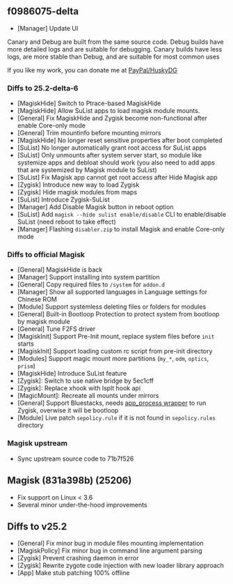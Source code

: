 ## f0986075-delta

- [Manager] Update UI

Canary and Debug are built from the same source code.  Debug builds have more detailed logs and are suitable for debugging. Canary builds have less logs, are more stable than Debug, and are suitable for most common uses

If you like my work, you can donate me at [PayPal/HuskyDG](http://paypal.me/huskydg)

### Diffs to 25.2-delta-6

- [MagiskHide] Switch to Ptrace-based MagiskHide
- [MagiskHide] Allow SuList apps to load magisk module mounts.
- [General] Fix MagiskHide and Zygisk become non-functional after enable Core-only mode
- [General] Trim mountinfo before mounting mirrors
- [MagiskHide] No longer reset sensitive properties after boot completed
- [SuList] No longer automatically grant root access for SuList apps
- [SuList] Only unmounts after system server start, so module like systemize apps and debloat should work (you also need to add apps that are systemized by Magisk module to SuList)
- [SuList] Fix Magisk app cannot get root access after Hide Magisk app
- [Zygisk] Introduce new way to load Zygisk
- [Zygisk] Hide magisk modules from maps
- [SuList] Introduce Zygisk-SuList
- [Manager] Add Disable Magisk button in reboot option
- [SuList] Add `magisk --hide sulist enable/disable` CLI to enable/disable SuList (need reboot to take effect)
- [Manager] Flashing `disabler.zip` to install Magisk and enable Core-only mode

### Diffs to official Magisk

- [General] MagiskHide is back
- [Manager] Support installing into system partition
- [General] Copy required files to `/system` for `addon.d`
- [Manager] Show all supported languages in Language settings for Chinese ROM
- [Module] Support systemless deleting files or folders for modules
- [General] Built-in Bootloop Protection to protect system from bootloop by magisk module
- [General] Tune F2FS driver
- [MagiskInit] Support Pre-Init mount, replace system files before `init` starts
- [MagiskInit] Support loading custom rc script from pre-init directory
- [Modules] Support magic mount more partitions (`my_*`, `odm`, `optics`, `prism`)
- [MagiskHide] Introduce SuList feature
- [Zygisk]: Switch to use native bridge by 5ec1cff
- [Zygisk]: Replace xhook with lsplt hook api
- [MagicMount]: Recreate all mounts under mirrors
- [General] Support Bluestacks, needs [app_process wrapper](https://github.com/HuskyDG/app_process_wrapper/releases) to run Zygisk, overwise it will be bootloop
- [Module] Live patch `sepolicy.rule` if it is not found in `sepolicy.rules` directory

### Magisk upstream

- Sync upstream source code to 71b7f526

## Magisk (831a398b) (25206)

- Fix support on Linux < 3.6
- Several minor under-the-hood improvements

## Diffs to v25.2

- [General] Fix minor bug in module files mounting implementation
- [MagiskPolicy] Fix minor bug in command line argument parsing
- [Zygisk] Prevent crashing daemon in error
- [Zygisk] Rewrite zygote code injection with new loader library approach
- [App] Make stub patching 100% offline
